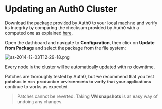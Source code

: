 # Updating an Auth0 Cluster

Download the package provided by Auth0 to your local machine and verify its integrity by comparing the checksum provided by Auth0 with a computed one as explained [here](appliance/update_checksum).

Open the dashboard and navigate to **Configuration**, then click on **Update from Package** and select the package from the file system:

![ss-2014-12-03T12-29-18.png](https://s3.amazonaws.com/blog.auth0.com/ss-2014-12-03T12-29-18.png)

Every node in the cluster will be automatically updated with no downtime.

Patches are thoroughly tested by Auth0, but we recommend that you test patches in non-production environments to verify that your applications continue to works as expected.

> Patches cannot be reverted. Taking __VM snapshots__ is an easy way of undoing any changes.




